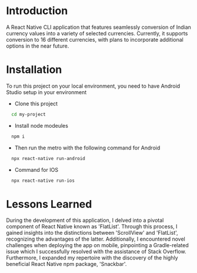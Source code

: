 
# Introduction


A React Native CLI application that features seamlessly conversion of Indian currency values into a variety of selected currencies. Currently, it supports conversion to 16 different currencies, with plans to incorporate additional options in the near future.


# Installation

To run this project on your local environment, you need to have Android Studio setup in your environment

- Clone this project 
```bash
  cd my-project
```

- Install node modeules

```bash
  npm i
```
- Then run the metro with the following command for Android

```bash
  npx react-native run-android
```
- Command for IOS

```bash
  npx react-native run-ios
```
# Lessons Learned


During the development of this application, I delved into a pivotal component of React Native known as 'FlatList'. Through this process, I gained insights into the distinctions between 'ScrollView' and 'FlatList', recognizing the advantages of the latter. Additionally, I encountered novel challenges when deploying the app on mobile, pinpointing a Gradle-related issue which I successfully resolved with the assistance of Stack Overflow. Furthermore, I expanded my repertoire with the discovery of the highly beneficial React Native npm package, 'Snackbar'.

